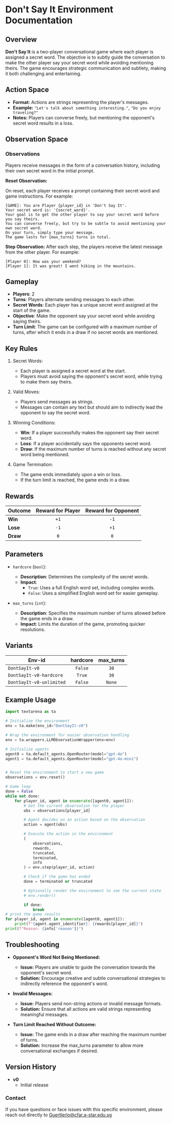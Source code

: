 # Don't Say It Environment Documentation

## Overview

**Don't Say It** is a two-player conversational game where each player is assigned a secret word. The objective is to subtly guide the conversation to make the other player say your secret word while avoiding mentioning theirs. The game encourages strategic communication and subtlety, making it both challenging and entertaining.

## Action Space

- **Format:** Actions are strings representing the player's messages.
- **Example:** `"Let's talk about something interesting."`, `"Do you enjoy traveling?"`
- **Notes:** Players can converse freely, but mentioning the opponent's secret word results in a loss.

## Observation Space

### Observations

Players receive messages in the form of a conversation history, including their own secret word in the initial prompt.

**Reset Observation:**

On reset, each player receives a prompt containing their secret word and game instructions. For example:
```plaintext
[GAME]: You are Player {player_id} in 'Don't Say It'.
Your secret word is: '{secret_word}'.
Your goal is to get the other player to say your secret word before you say theirs.
You can converse freely, but try to be subtle to avoid mentioning your own secret word.
On your turn, simply type your message.
The game lasts for {max_turns} turns in total.
```

**Step Observation:**
After each step, the players receive the latest message from the other player. For example:
```plaintext
[Player 0]: How was your weekend?
[Player 1]: It was great! I went hiking in the mountains.
```

## Gameplay
- **Players**: 2
- **Turns**: Players alternate sending messages to each other.
- **Secret Words**: Each player has a unique secret word assigned at the start of the game.
- **Objective**: Make the opponent say your secret word while avoiding saying theirs.
- **Turn Limit**: The game can be configured with a maximum number of turns, after which it ends in a draw if no secret words are mentioned.

## Key Rules
1. Secret Words:
    - Each player is assigned a secret word at the start.
    - Players must avoid saying the opponent's secret word, while trying to make them say theirs.

2. Valid Moves:
    - Players send messages as strings.
    - Messages can contain any text but should aim to indirectly lead the opponent to say the secret word.

3. Winning Conditions:
    - **Win**: If a player successfully makes the opponent say their secret word.
    - **Loss**: If a player accidentally says the opponents secret word.
    - **Draw**: If the maximum number of turns is reached without any secret word being mentioned.

4. Game Termination:
    - The game ends immediately upon a win or loss.
    - If the turn limit is reached, the game ends in a draw.

## Rewards

| Outcome          | Reward for Player | Reward for Opponent |
|------------------|:-----------------:|:-------------------:|
| **Win**          | `+1`              | `-1`               |
| **Lose**         | `-1`              | `+1`               |
| **Draw**         | `0`               | `0`                |


## Parameters

- `hardcore` (`bool`):
    - **Description**: Determines the complexity of the secret words.
    - **Impact**:
        - `True`: Uses a full English word set, including complex words.
        - `False`: Uses a simplified English word set for easier gameplay.

- `max_turns` (`int`):
    - **Description**: Specifies the maximum number of turns allowed before the game ends in a draw.
    - **Impact**: Limits the duration of the game, promoting quicker resolutions.



## Variants

| Env-id                   | hardcore | max_turns |
|--------------------------|:--------:|:---------:|
| `DontSayIt-v0`           | `False`  |    `30`   |
| `DontSayIt-v0-hardcore`  | `True`   |    `30`   |
| `DontSayIt-v0-unlimited` | `False`  |   `None`  |

## Example Usage

```python
import textarena as ta

# Initialize the environment
env = ta.make(env_id="DontSayIt-v0")

# Wrap the environment for easier observation handling
env = ta.wrappers.LLMObservationWrapper(env=env)

# Initialize agents
agent0 = ta.default_agents.OpenRouter(model="gpt-4o")
agent1 = ta.default_agents.OpenRouter(model="gpt-4o-mini")


# Reset the environment to start a new game
observations = env.reset()

# Game loop
done = False
while not done:
    for player_id, agent in enumerate([agent0, agent1]):
        # Get the current observation for the player
        obs = observations[player_id]

        # Agent decides on an action based on the observation
        action = agent(obs)

        # Execute the action in the environment
        (
            observations, 
            rewards, 
            truncated, 
            terminated, 
            info
        ) = env.step(player_id, action)

        # Check if the game has ended
        done = terminated or truncated

        # Optionally render the environment to see the current state
        # env.render()

        if done:
            break
# print the game results
for player_id, agent in enumerate([agent0, agent1]):
    print(f"{agent.agent_identifier}: {rewards[player_id]}")
print(f"Reason: {info['reason']}")
```

## Troubleshooting

- **Opponent's Word Not Being Mentioned:**
    - **Issue:** Players are unable to guide the conversation towards the opponent's secret word.
    - **Solution:** Encourage creative and subtle conversational strategies to indirectly reference the opponent's word.

- **Invalid Messages:**
    - **Issue:** Players send non-string actions or invalid message formats.
    - **Solution:** Ensure that all actions are valid strings representing meaningful messages.

- **Turn Limit Reached Without Outcome:**
    - **Issue:** The game ends in a draw after reaching the maximum number of turns.
    - **Solution:** Increase the max_turns parameter to allow more conversational exchanges if desired.

## Version History
- **v0**
  - Initial release 



### Contact
If you have questions or face issues with this specific environment, please reach out directly to Guertlerlo@cfar.a-star.edu.sg